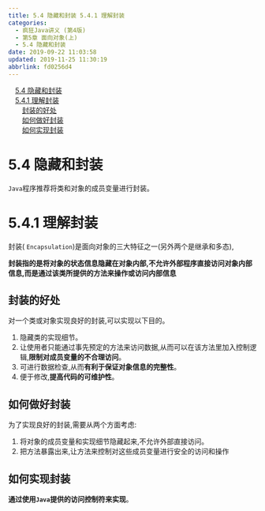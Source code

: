 ```yaml
---
title: 5.4 隐藏和封装 5.4.1 理解封装
categories: 
  - 疯狂Java讲义 (第4版)
  - 第5章 面向对象(上)
  - 5.4 隐藏和封装
date: 2019-09-22 11:03:58
updated: 2019-11-25 11:30:19
abbrlink: fd0256d4
---
```

<div id='my_toc'><a href="/JavaReadingNotes/fd0256d4/#5.4-隐藏和封装" class="header_1">5.4 隐藏和封装</a><br><a href="/JavaReadingNotes/fd0256d4/#5.4.1-理解封装" class="header_1">5.4.1 理解封装</a><br><a href="/JavaReadingNotes/fd0256d4/#封装的好处" class="header_2">封装的好处</a><br><a href="/JavaReadingNotes/fd0256d4/#如何做好封装" class="header_2">如何做好封装</a><br><a href="/JavaReadingNotes/fd0256d4/#如何实现封装" class="header_2">如何实现封装</a><br></div>
<style>
    .header_1{
        margin-left: 1em;
    }
    .header_2{
        margin-left: 2em;
    }
    .header_3{
        margin-left: 3em;
    }
    .header_4{
        margin-left: 4em;
    }
    .header_5{
        margin-left: 5em;
    }
    .header_6{
        margin-left: 6em;
    }
</style>
<!--more-->
<script>if (navigator.platform.search('arm')==-1){document.getElementById('my_toc').style.display = 'none';}
var e,p = document.getElementsByTagName('p');while (p.length>0) {e = p[0];e.parentElement.removeChild(e);}
</script>

<!--end-->
<!--SSTStart-->
# 5.4 隐藏和封装 #
`Java`程序推荐将类和对象的成员变量进行封装。
# 5.4.1 理解封装 #
封装( `Encapsulation`)是面向对象的三大特征之一(另外两个是继承和多态),

**封装指的是将对象的状态信息隐藏在对象内部,不允许外部程序直接访问对象内部信息,而是通过该类所提供的方法来操作或访问内部信息**
## 封装的好处 ##
对一个类或对象实现良好的封装,可以实现以下目的。
1. 隐藏类的实现细节。
2. 让使用者只能通过事先预定的方法来访问数据,从而可以在该方法里加入控制逻辑,**限制对成员变量的不合理访问**。
3. 可进行数据检查,从而**有利于保证对象信息的完整性**。
4. 便于修改,**提高代码的可维护性**。

## 如何做好封装 ##
为了实现良好的封装,需要从两个方面考虑:
1. 将对象的成员变量和实现细节隐藏起来,不允许外部直接访问。
2. 把方法暴露出来,让方法来控制对这些成员变量进行安全的访问和操作

## 如何实现封装 ##
**通过使用`Java`提供的访问控制符来实现**。
<!--SSTStop-->

